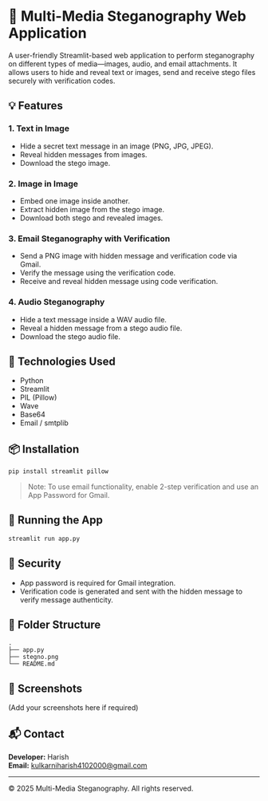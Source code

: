 
# 🔐 Multi-Media Steganography Web Application

A user-friendly Streamlit-based web application to perform steganography on different types of media—images, audio, and email attachments. It allows users to hide and reveal text or images, send and receive stego files securely with verification codes.

## 💡 Features

### 1. Text in Image
- Hide a secret text message in an image (PNG, JPG, JPEG).
- Reveal hidden messages from images.
- Download the stego image.

### 2. Image in Image
- Embed one image inside another.
- Extract hidden image from the stego image.
- Download both stego and revealed images.

### 3. Email Steganography with Verification
- Send a PNG image with hidden message and verification code via Gmail.
- Verify the message using the verification code.
- Receive and reveal hidden message using code verification.

### 4. Audio Steganography
- Hide a text message inside a WAV audio file.
- Reveal a hidden message from a stego audio file.
- Download the stego audio file.

## 🔧 Technologies Used
- Python
- Streamlit
- PIL (Pillow)
- Wave
- Base64
- Email / smtplib

## 📦 Installation

```bash
pip install streamlit pillow
```

> Note: To use email functionality, enable 2-step verification and use an App Password for Gmail.

## 🚀 Running the App

```bash
streamlit run app.py
```

## 🔐 Security
- App password is required for Gmail integration.
- Verification code is generated and sent with the hidden message to verify message authenticity.

## 📁 Folder Structure

```
.
├── app.py
├── stegno.png
└── README.md
```

## 📸 Screenshots
(Add your screenshots here if required)

## 📬 Contact

**Developer:** Harish  
**Email:** kulkarniharish4102000@gmail.com

---

© 2025 Multi-Media Steganography. All rights reserved.
